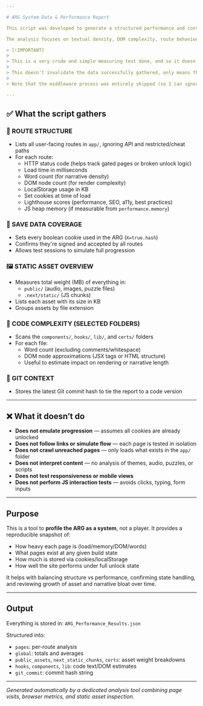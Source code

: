 ```yaml
---

# ARG System Data & Performance Report

This script was developed to generate a structured performance and content map of the Facility ARG. It inspects the current local build as a full simulated session, triggering all known save states and accessing every reachable page.

The analysis focuses on textual density, DOM complexity, route behaviour, and save state propagation across the app. The data can be used to monitor scalability, detect regressions, or guide future optimization and narrative layering.

> [!IMPORTANT]
>
> This is a very crude and simple measuring test done, and so it doesn't fully reflect the actual results, I also excluded the `404` and `CHEATER` and `h0m3` or any of the `api` endpoints which may skew the results!
>
> This doesn't invalidate the data successfully gathered, only means the data is not deep enough, so you may trust all data seen
>
> Note that the middleware process was entirely skipped (so I can ignore many constraints), this may also skew results

---
```


## ✅ What the script gathers

### 🧭 ROUTE STRUCTURE

- Lists all user-facing routes in `app/`, ignoring API and restricted/cheat paths
- For each route:
  - HTTP status code (helps track gated pages or broken unlock logic)
  - Load time in milliseconds
  - Word count (for narrative density)
  - DOM node count (for render complexity)
  - LocalStorage usage in KB
  - Set cookies at time of load
  - Lighthouse scores (performance, SEO, a11y, best practices)
  - JS heap memory (if measurable from `performance.memory`)

### 🍪 SAVE DATA COVERAGE

- Sets every boolean cookie used in the ARG (`X=true.hash`)
- Confirms they're signed and accepted by all routes
- Allows test sessions to simulate full progression

### 🖼 STATIC ASSET OVERVIEW

- Measures total weight (MB) of everything in:
  - `public/` (audio, images, puzzle files)
  - `.next/static/` (JS chunks)
- Lists each asset with its size in KB
- Groups assets by file extension

### 🧩 CODE COMPLEXITY (SELECTED FOLDERS)

- Scans the `components/`, `hooks/`, `lib/`, and `certs/` folders
- For each file:
  - Word count (excluding comments/whitespace)
  - DOM node approximations (JSX tags or HTML structure)
  - Useful to estimate impact on rendering or narrative length

### 🔀 GIT CONTEXT

- Stores the latest Git commit hash to tie the report to a code version

---

## ❌ What it doesn’t do

- **Does not emulate progression** — assumes all cookies are already unlocked
- **Does not follow links or simulate flow** — each page is tested in isolation
- **Does not crawl unreached pages** — only loads what exists in the `app/` folder
- **Does not interpret content** — no analysis of themes, audio, puzzles, or scripts
- **Does not test responsiveness or mobile views**
- **Does not perform JS interaction tests** — avoids clicks, typing, form inputs

---

## Purpose

This is a tool to **profile the ARG as a system**, not a player. It provides a reproducible snapshot of:
- How heavy each page is (load/memory/DOM/words)
- What pages exist at any given build state
- How much is stored via cookies/localStorage
- How well the site performs under full unlock state

It helps with balancing structure vs performance, confirming state handling, and reviewing growth of asset and narrative bloat over time.

---

## Output

Everything is stored in: `ARG_Performance_Results.json`

Structured into:
- `pages`: per-route analysis
- `global`: totals and averages
- `public_assets`, `next_static_chunks`, `certs`: asset weight breakdowns
- `hooks`, `components`, `lib`: code text/DOM estimates
- `git_commit`: commit hash string

---

*Generated automatically by a dedicated analysis tool combining page visits, browser metrics, and static asset inspection.*
